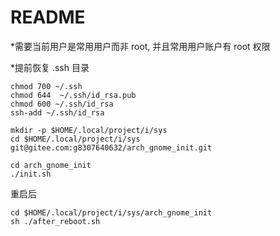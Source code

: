 # README

*需要当前用户是常用用户而非 root, 并且常用用户账户有 root 权限

*提前恢复 .ssh 目录

``` shell
chmod 700 ~/.ssh
chmod 644  ~/.ssh/id_rsa.pub
chmod 600 ~/.ssh/id_rsa
ssh-add ~/.ssh/id_rsa

mkdir -p $HOME/.local/project/i/sys
cd $HOME/.local/project/i/sys
git@gitee.com:g8307640632/arch_gnome_init.git

cd arch_gnome_init
./init.sh
```

重启后

``` shell
cd $HOME/.local/project/i/sys/arch_gnome_init
sh ./after_reboot.sh
```
